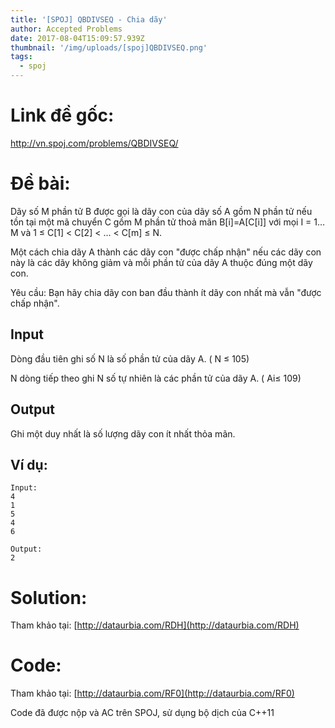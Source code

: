 ```yaml
---
title: '[SPOJ] QBDIVSEQ - Chia dãy'
author: Accepted Problems
date: 2017-08-04T15:09:57.939Z
thumbnail: '/img/uploads/[spoj]QBDIVSEQ.png'
tags:
  - spoj
---
```

# Link đề gốc:

http://vn.spoj.com/problems/QBDIVSEQ/

# Đề bài:

Dãy số M phần tử B được gọi là dãy con của dãy số A gồm N phần tử nếu tồn tại một mã chuyển C gồm M phần tử thoả mãn B\[i\]=A\[C\[i\]\] với mọi I = 1…M và 1 ≤ C\[1\] &lt; C\[2\] &lt; ... &lt; C\[m\] ≤ N.

Một cách chia dãy A thành các dãy con "được chấp nhận" nếu các dãy con này là các dãy không giảm và mỗi phần tử của dãy A thuộc đúng một dãy con.

Yêu cầu: Bạn hãy chia dãy con ban đầu thành ít dãy con nhất mà vẫn "được chấp nhận".

## Input

Dòng đầu tiên ghi số N là số phần tử của dãy A. \( N ≤ 105\)

N dòng tiếp theo ghi N số tự nhiên là các phần tử của dãy A. \( Ai≤ 109\)

## Output

Ghi một duy nhất là số lượng dãy con ít nhất thỏa mãn.

## Ví dụ:

```
Input:
4
1
5
4
6
```

```
Output:
2

```

# Solution:

Tham khảo tại: [http://dataurbia.com/RDH](http://dataurbia.com/RDH)

# Code:

Tham khảo tại: [http://dataurbia.com/RF0](http://dataurbia.com/RF0)

Code đã được nộp và AC trên SPOJ, sử dụng bộ dịch của C++11
